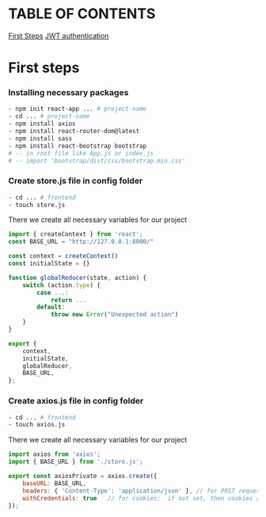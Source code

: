 # TABLE OF CONTENTS


[First Steps](#first-steps)
[JWT authentication](#jwt-authentication)

# First steps
### Installing necessary packages
```bash
- npm init react-app ... # project-name
- cd ... # project-name
- npm install axios
- npm install react-router-dom@latest
- npm install sass 
- npm install react-bootstrap bootstrap 
# -- in root file like App.js or index.js
# -- import 'bootstrap/dist/css/bootstrap.min.css'  
```

### Create store.js file in config folder
```bash
- cd ... # frontend
- touch store.js
```
There we create all necessary variables for our project
```js
import { createContext } from 'react';
const BASE_URL = "http://127.0.0.1:8000/"

const context = createContext()
const initialState = {}

function globalReducer(state, action) {
    switch (action.type) {
        case ...:
            return ...
        default:
            throw new Error("Unexpected action")
    }
}

export {
    context,
    initialState,
    globalReducer,
    BASE_URL,
};
```

### Create axios.js file in config folder
```bash
- cd ... # frontend
- touch axios.js
```
There we create all necessary variables for our project
```js
import axios from 'axios';
import { BASE_URL } from './store.js';

export const axiosPrivate = axios.create({
    baseURL: BASE_URL,
    headers: { 'Content-Type': 'application/json' }, // for POST requests
    withCredentials: true   // for cookies:  if not set, then cookies are not sent
});
```
